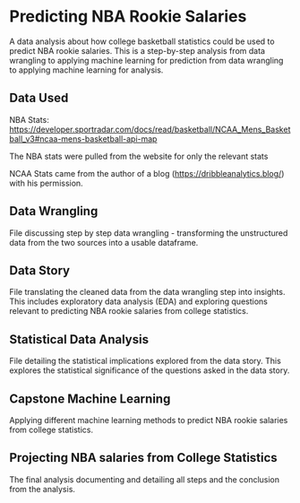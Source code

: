 # Predicting NBA Rookie Salaries
A data analysis about how college basketball statistics could be used to predict NBA rookie salaries. 
This is a step-by-step analysis from data wrangling to applying machine learning for prediction from data wrangling to applying machine learning for analysis.

## Data Used
NBA Stats: https://developer.sportradar.com/docs/read/basketball/NCAA_Mens_Basketball_v3#ncaa-mens-basketball-api-map
 
 The NBA stats were pulled from the website for only the relevant stats


NCAA Stats came from the author of a blog (https://dribbleanalytics.blog/) with his permission.

## Data Wrangling
File discussing step by step data wrangling - transforming the unstructured data from the two sources into a usable dataframe.

## Data Story
File translating the cleaned data from the data wrangling step into insights. This includes exploratory data analysis (EDA) and exploring questions relevant to predicting NBA rookie salaries from college statistics.

## Statistical Data Analysis
File detailing the statistical implications explored from the data story. This explores the statistical significance of the questions asked in the data story. 

## Capstone Machine Learning
Applying different machine learning methods to predict NBA rookie salaries from college statistics. 

## Projecting NBA salaries from College Statistics
The final analysis documenting and detailing all steps and the conclusion from the analysis.
